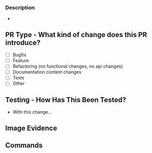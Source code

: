 ### Description

-

## PR Type - What kind of change does this PR introduce?

- [ ] Bugfix
- [ ] Feature
- [ ] Refactoring (no functional changes, no api changes)
- [ ] Documentation content changes
- [ ] Tests
- [ ] Other

## Testing - How Has This Been Tested?

- With this change...

## Image Evidence

## Commands

```

```
